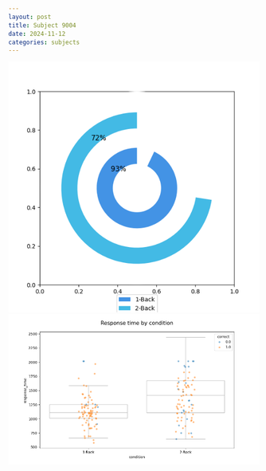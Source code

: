 ```yaml
---
layout: post
title: Subject 9004
date: 2024-11-12
categories: subjects
---
```


![](data/9004/run-15/9004_accuracy_by_condition.png)
![](data/9004/run-15/9004_response_time_by_condition.png)
